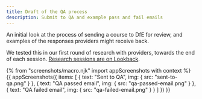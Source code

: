 ```yaml
---
title: Draft of the QA process
description: Submit to QA and example pass and fail emails
---
```

An initial look at the process of sending a course to DfE for review, and examples of the responses providers might receive back.

We tested this in our first round of research with providers, towards the end of each session. [Research sessions are on Lookback](https://lookback.io/dfe-digital/providers).

{% from "screenshots/macro.njk" import appScreenshots with context %}
{{ appScreenshots({
  items: [
    {
      text: "Sent to QA",
      img: { src: "sent-to-qa.png" }
    },
    {
      text: "QA passed email",
      img: { src: "qa-passed-email.png" }
    },
    {
      text: "QA failed email",
      img: { src: "qa-failed-email.png" }
    }
  ]
}) }}
